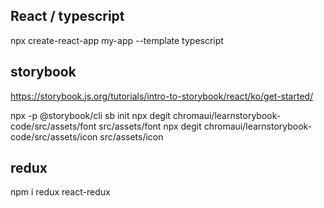 ## React / typescript

npx create-react-app my-app --template typescript

## storybook

https://storybook.js.org/tutorials/intro-to-storybook/react/ko/get-started/

npx -p @storybook/cli sb init
npx degit chromaui/learnstorybook-code/src/assets/font src/assets/font
npx degit chromaui/learnstorybook-code/src/assets/icon src/assets/icon

## redux

npm i redux react-redux
